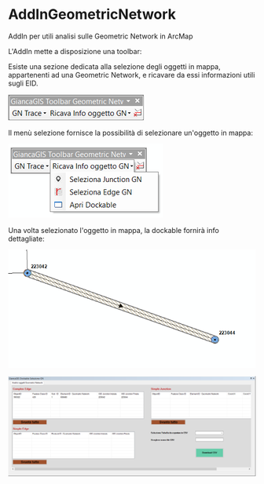 # AddInGeometricNetwork
AddIn per utili analisi sulle Geometric Network in ArcMap

L'AddIn mette a disposizione una toolbar:

Esiste una sezione dedicata alla selezione degli oggetti in mappa, appartenenti ad una Geometric Network, e ricavare da essi informazioni utili sugli EID.

![alt text](https://github.com/GiancaGIS/AddInGeometricNetwork/blob/master/immagini_readme/addIn.png?raw=true)

Il menù selezione fornisce la possibilità di selezionare un'oggetto in mappa:

![alt text](https://github.com/GiancaGIS/AddInGeometricNetwork/blob/master/immagini_readme/menu_selezione.png?raw=true)

Una volta selezionato l'oggetto in mappa, la dockable fornirà info dettagliate:

![alt text](https://github.com/GiancaGIS/AddInGeometricNetwork/blob/master/immagini_readme/edge_selezionato.png?raw=true)

![alt text](https://github.com/GiancaGIS/AddInGeometricNetwork/blob/master/immagini_readme/dockable_selezione.png?raw=true)

